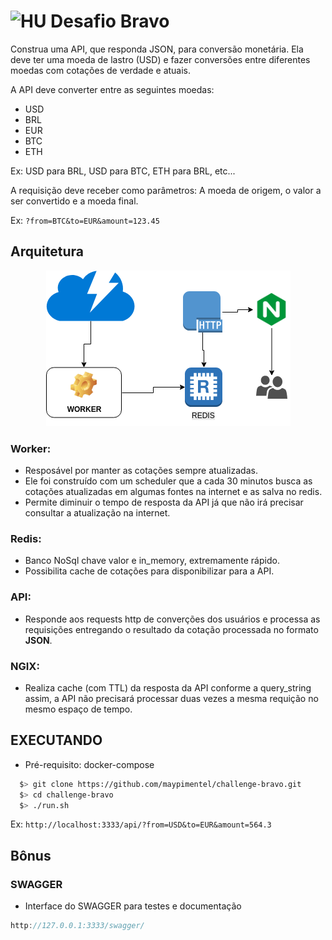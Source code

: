 # <img src="https://avatars1.githubusercontent.com/u/7063040?v=4&s=200.jpg" alt="HU" width="24" /> Desafio Bravo

Construa uma API, que responda JSON, para conversão monetária. Ela deve ter uma moeda de lastro (USD) e fazer conversões entre diferentes moedas com cotações de verdade e atuais.

A API deve converter entre as seguintes moedas:
- USD
- BRL
- EUR
- BTC
- ETH


Ex: USD para BRL, USD para BTC, ETH para BRL, etc...

A requisição deve receber como parâmetros: A moeda de origem, o valor a ser convertido e a moeda final.

Ex: `?from=BTC&to=EUR&amount=123.45`

## Arquitetura
<p align="center">
  <img src="architecture.png" alt="Architecture" />
</p>

### Worker:
- Resposável por manter as cotações sempre atualizadas.
- Ele foi construído com um scheduler que a cada 30 minutos busca as cotações atualizadas em algumas fontes na internet e as salva no redis.
- Permite diminuir o tempo de resposta da API já que não irá precisar consultar a atualização na internet.

### Redis:
- Banco NoSql chave valor e in_memory, extremamente rápido.
- Possibilita cache de cotações para disponibilizar para a API.

### API:
- Responde aos requests http de converções dos usuários e processa as requisições entregando o resultado da cotação processada no formato **JSON**.

### NGIX:
- Realiza cache (com TTL) da resposta da API conforme a query_string assim, a API não precisará processar duas vezes a mesma requição no mesmo espaço de tempo.

## EXECUTANDO
- Pré-requisito: docker-compose
```bash
  $> git clone https://github.com/maypimentel/challenge-bravo.git
  $> cd challenge-bravo
  $> ./run.sh
```
Ex: `http://localhost:3333/api/?from=USD&to=EUR&amount=564.3`

## Bônus
### SWAGGER
- Interface do SWAGGER para testes e documentação
```javascript
http://127.0.0.1:3333/swagger/
```
